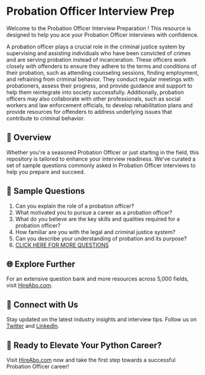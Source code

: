 # Probation Officer Interview Prep

Welcome to the Probation Officer Interview Preparation ! This resource is designed to help you ace your Probation Officer interviews with confidence.

A probation officer plays a crucial role in the criminal justice system by supervising and assisting individuals who have been convicted of crimes and are serving probation instead of incarceration. These officers work closely with offenders to ensure they adhere to the terms and conditions of their probation, such as attending counseling sessions, finding employment, and refraining from criminal behavior. They conduct regular meetings with probationers, assess their progress, and provide guidance and support to help them reintegrate into society successfully. Additionally, probation officers may also collaborate with other professionals, such as social workers and law enforcement officials, to develop rehabilitation plans and provide resources for offenders to address underlying issues that contribute to criminal behavior.

## 🚀 Overview

Whether you're a seasoned Probation Officer or just starting in the field, this repository is tailored to enhance your interview readiness. We've curated a set of sample questions commonly asked in Probation Officer interviews to help you prepare and succeed.

## 📝 Sample Questions

1. Can you explain the role of a probation officer?
2. What motivated you to pursue a career as a probation officer?
3. What do you believe are the key skills and qualities required for a probation officer?
4. How familiar are you with the legal and criminal justice system?
5. Can you describe your understanding of probation and its purpose?
6. [CLICK HERE FOR MORE QUESTIONS](https://hireabo.com/job/9_1_5/Probation%20Officer)

## 🌐 Explore Further

For an extensive question bank and more resources across 5,000 fields, visit [HireAbo.com](https://www.hireabo.com).

## 📱 Connect with Us

Stay updated on the latest industry insights and interview tips. Follow us on [Twitter](https://twitter.com/hireabo) and [LinkedIn](https://www.linkedin.com/in/hire-abo-3609972a8/).

## 🚀 Ready to Elevate Your Python Career?

Visit [HireAbo.com](https://www.hireabo.com) now and take the first step towards a successful Probation Officer career!